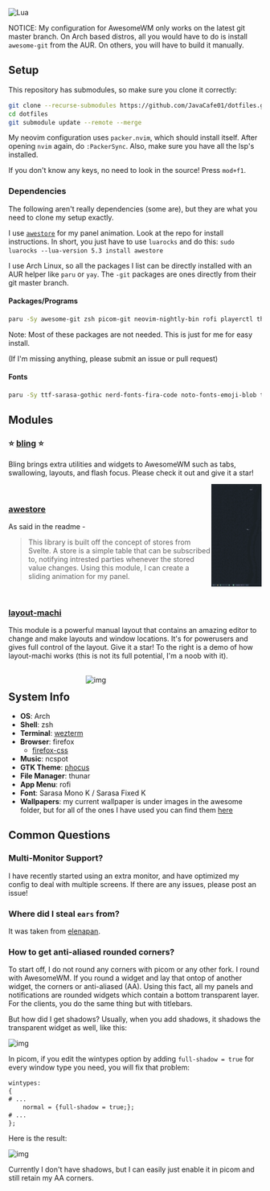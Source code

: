 ![Lua](https://img.shields.io/badge/lua-moment-darkblue?style=flat-square&logo=lua)

NOTICE: My configuration for AwesomeWM only works on the latest git master branch. On Arch based distros, all you would have to do is install `awesome-git` from the AUR. On others, you will have to build it manually.


## Setup
This repository has submodules, so make sure you clone it correctly:
```bash
git clone --recurse-submodules https://github.com/JavaCafe01/dotfiles.git
cd dotfiles
git submodule update --remote --merge
```

My neovim configuration uses `packer.nvim`, which should install itself. After opening `nvim` again, do `:PackerSync`. Also, make sure you have all the lsp's installed.

If you don't know any keys, no need to look in the source! Press `mod+f1`.

### Dependencies
The following aren't really dependencies (some are), but they are what you need to clone my setup exactly.

I use [`awestore`](https://github.com/K4rakara/awestore) for my panel animation. Look at the repo for install instructions. In short, you just have to use `luarocks` and do this: `sudo luarocks --lua-version 5.3 install awestore`

I use Arch Linux, so all the packages I list can be directly installed with an AUR helper like `paru` or `yay`. The `-git` packages are ones directly from their git master branch.

#### Packages/Programs

```bash
paru -Sy awesome-git zsh picom-git neovim-nightly-bin rofi playerctl thunar discord imagemagick giph farge-git colorpicker-ym1234-git lm_sensors acpid pulseaudio inotify-tools acpilight bat firefox wezterm ncmpcpp fzf pamixer slop xclip xorg-server-xephyr
```
Note: Most of these packages are not needed. This is just for me for easy install.

(If I'm missing anything, please submit an issue or pull request)

#### Fonts

```bash
paru -Sy ttf-sarasa-gothic nerd-fonts-fira-code noto-fonts-emoji-blob ttf-nerd-fonts-symbols-mono
```

## Modules
### :star: [bling](https://github.com/Nooo37/bling) :star:
Bling brings extra utilities and widgets to AwesomeWM such as tabs, swallowing, layouts, and flash focus. Please check it out and give it a star!

<img src="https://raw.githubusercontent.com/K4rakara/awestore/trunk/demo.gif" alt="gif" align="right" width="100px"/>

<br/>

### [awestore](https://github.com/K4rakara/awestore)
As said in the readme - 
> This library is built off the concept of stores from Svelte. A store is a simple table that can be subscribed to, notifying intrested parties whenever the stored value changes.
Using this module, I can create a sliding animation for my panel.

<br/>

### [layout-machi](https://github.com/xinhaoyuan/layout-machi)
This module is a powerful manual layout that contains an amazing editor to change and make layouts and window locations. It's for powerusers and gives full control of the layout. Give it a star! To the right is a demo of how layout-machi works (this is not its full potential, I'm a noob with it).

<br/>

<img src="https://github.com/JavaCafe01/dotfiles/blob/master/.config/awesome/images/rice.png" alt="img" align="right" width="350px"/>


## System Info
+ **OS**: Arch
+ **Shell**: zsh
+ **Terminal**: [wezterm](https://github.com/wez/wezterm)
+ **Browser**: firefox
    + [firefox-css](https://github.com/JavaCafe01/firefox-css)
+ **Music**: ncspot
+ **GTK Theme**: [phocus](https://github.com/JavaCafe01/phocus)
+ **File Manager**: thunar
+ **App Menu**: rofi
+ **Font**: Sarasa Mono K / Sarasa Fixed K
+ **Wallpapers**: my current wallpaper is under images in the awesome folder, but for all of the ones I have used you can find them [here](https://github.com/JavaCafe01/wallpapers)

## Common Questions

### Multi-Monitor Support?
I have recently started using an extra monitor, and have optimized my config to deal with multiple screens. If there are any issues, please post an issue!

### Where did I steal `ears` from?
It was taken from [elenapan](https://github.com/elenapan/dotfiles).

### How to get anti-aliased rounded corners?
To start off, I do not round any corners with picom or any other fork. I round with AwesomeWM. If you round a widget and lay that ontop of another widget, the corners or anti-aliased (AA). Using this fact, all my panels and notifications are rounded widgets which contain a bottom transparent layer. For the clients, you do the same thing but with titlebars. 

But how did I get shadows? Usually, when you add shadows, it shadows the transparent widget as well, like this: 

<img src="https://github.com/JavaCafe01/dotfiles/blob/master/.config/awesome/images/round_transparent.png" alt="img">

In picom, if you edit the wintypes option by adding `full-shadow = true` for every window type you need, you will fix that problem:

```
wintypes:
{
# ...
    normal = {full-shadow = true;};
# ...
};
```

Here is the result:

<img src="https://github.com/JavaCafe01/dotfiles/blob/master/.config/awesome/images/round_shadow.png" alt="img">

Currently I don't have shadows, but I can easily just enable it in picom and still retain my AA corners.
